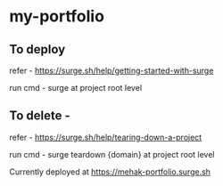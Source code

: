 # my-portfolio

## To deploy 
refer - https://surge.sh/help/getting-started-with-surge

run cmd -  surge at project root level

## To delete - 
refer - https://surge.sh/help/tearing-down-a-project

run cmd - surge teardown {domain}  at project root level

Currently deployed at https://mehak-portfolio.surge.sh
